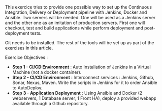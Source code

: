 This exercice tries to provide one possible way to set up the Continuous Integration, Delivery or Deployment pipeline with Jenkins, Docker and Ansible. Two servers will be needed. One will be used as a Jenkins server and the other one as an imitation of production servers. First one will checkout, test and build applications while perform deployment and post-deployment tests.

Git needs to be installed. The rest of the tools will be set up as part of the exercises in this article.

Exercice Objectives :
* **Step 1 - CI/CD Environment** : Auto Installation of Jenkins in a Virtual Machine (not a docker container). 
* **Step 2 - CI/CD Environment** : Interconnect services : Jenkins, Github, Sonar, Nexus, Maven. Write the scripts in Jenkins for it to order Ansible to AutoDeploy. 
* **Step 3 - Application Deployment** : Using Ansible and Docker (2 webservers, 1 Database server, 1 Front HA), deploy a provided webapp available through a Github repository.

